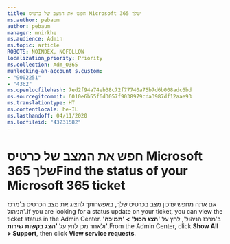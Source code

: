 ```yaml
---
title: חפש את המצב של כרטיס Microsoft 365 שלך
ms.author: pebaum
author: pebaum
manager: mnirkhe
ms.audience: Admin
ms.topic: article
ROBOTS: NOINDEX, NOFOLLOW
localization_priority: Priority
ms.collection: Adm_O365
munlocking-an-account s.custom:
- "9002251"
- "4362"
ms.openlocfilehash: 7ed2f94a74eb38c72f77740a75b7d6b008adc6bd
ms.sourcegitcommit: 6010e6b55f6d3057f9038979cda3987df12aae93
ms.translationtype: HT
ms.contentlocale: he-IL
ms.lasthandoff: 04/11/2020
ms.locfileid: "43231582"
---
```

# <a name="find-the-status-of-your-microsoft-365-ticket"></a><span data-ttu-id="a02d2-102">חפש את המצב של כרטיס Microsoft 365 שלך</span><span class="sxs-lookup"><span data-stu-id="a02d2-102">Find the status of your Microsoft 365 ticket</span></span>

<span data-ttu-id="a02d2-103">אם אתה מחפש עדכון מצב בכרטיס שלך, באפשרותך להציג את מצב הכרטיס ב'מרכז הניהול'.</span><span class="sxs-lookup"><span data-stu-id="a02d2-103">If you are looking for a status update on your ticket, you can view the ticket status in the Admin Center.</span></span> <span data-ttu-id="a02d2-104">ב'מרכז הניהול', לחץ על **'הצג הכול' > 'תמיכה'** ולאחר מכן לחץ על **'הצג בקשות שירות'**.</span><span class="sxs-lookup"><span data-stu-id="a02d2-104">From the Admin Center, click **Show All > Support**, then click **View service requests**.</span></span>
